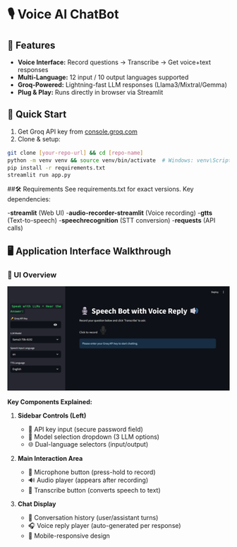 # 🎙️ Voice AI ChatBot 

## 🌟 Features
- **Voice Interface:** Record questions → Transcribe → Get voice+text responses
- **Multi-Language:** 12 input / 10 output languages supported
- **Groq-Powered:** Lightning-fast LLM responses (Llama3/Mixtral/Gemma)
- **Plug & Play:** Runs directly in browser via Streamlit

## 🚀 Quick Start
1. Get Groq API key from [console.groq.com](https://console.groq.com/)
2. Clone & setup:
```bash
git clone [your-repo-url] && cd [repo-name]
python -m venv venv && source venv/bin/activate  # Windows: venv\Scripts\activate
pip install -r requirements.txt
streamlit run app.py
```
##🛠️ Requirements
See requirements.txt for exact versions. Key dependencies:

-**streamlit** (Web UI)
-**audio-recorder-streamlit** (Voice recording)
-**gtts** (Text-to-speech)
-**speechrecognition** (STT conversion)
-**requests** (API calls)

## 🖥️ Application Interface Walkthrough

### 📸 UI Overview
![Voice Bot Interface](screenshots/app-interface.png)

**Key Components Explained:**
1. **Sidebar Controls (Left)**  
   - 🔑 API key input (secure password field)  
   - 🦙 Model selection dropdown (3 LLM options)  
   - 🌐 Dual-language selectors (input/output)  

2. **Main Interaction Area**  
   - 🎤 Microphone button (press-hold to record)  
   - 🔊 Audio player (appears after recording)  
   - 📝 Transcribe button (converts speech to text)  

3. **Chat Display**  
   - 💬 Conversation history (user/assistant turns)  
   - 🎧 Voice reply player (auto-generated per response)  
   - 📱 Mobile-responsive design  
